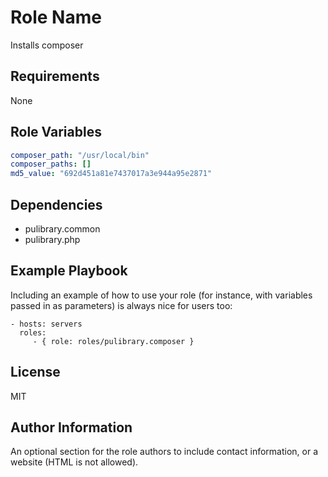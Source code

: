 Role Name
=========

Installs composer

Requirements
------------

None


Role Variables
--------------

```yaml
composer_path: "/usr/local/bin"
composer_paths: []
md5_value: "692d451a81e7437017a3e944a95e2871"
```

Dependencies
------------

- pulibrary.common
- pulibrary.php

Example Playbook
----------------

Including an example of how to use your role (for instance, with variables
passed in as parameters) is always nice for users too:

    - hosts: servers
      roles:
         - { role: roles/pulibrary.composer }

License
-------

MIT

Author Information
------------------

An optional section for the role authors to include contact information, or a
website (HTML is not allowed).

